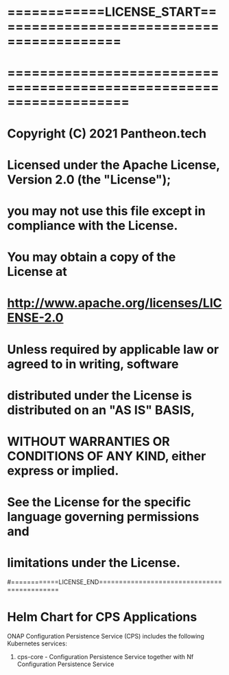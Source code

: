 # ============LICENSE_START==========================================
# ===================================================================
#  Copyright (C) 2021 Pantheon.tech
#
# Licensed under the Apache License, Version 2.0 (the "License");
# you may not use this file except in compliance with the License.
# You may obtain a copy of the License at
#
#         http://www.apache.org/licenses/LICENSE-2.0
#
# Unless required by applicable law or agreed to in writing, software
# distributed under the License is distributed on an "AS IS" BASIS,
# WITHOUT WARRANTIES OR CONDITIONS OF ANY KIND, either express or implied.
# See the License for the specific language governing permissions and
# limitations under the License.
#============LICENSE_END============================================

# Helm Chart for CPS Applications

ONAP Configuration Persistence Service (CPS) includes the following Kubernetes services:

1) cps-core - Configuration Persistence Service together with Nf Configuration Persistence Service